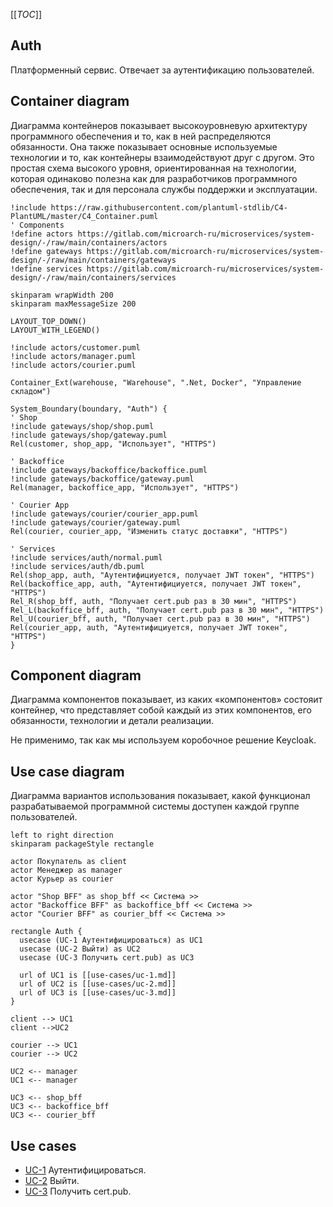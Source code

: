 [[_TOC_]]

## Auth
Платформенный сервис. 
Отвечает за аутентификацию пользователей.

## Container diagram
Диаграмма контейнеров показывает высокоуровневую архитектуру программного обеспечения и то, как в ней распределяются обязанности. Она также показывает основные используемые технологии и то, как контейнеры взаимодействуют друг с другом. Это простая схема высокого уровня, ориентированная на технологии, которая одинаково полезна как для разработчиков программного обеспечения, так и для персонала службы поддержки и эксплуатации.

```plantuml
!include https://raw.githubusercontent.com/plantuml-stdlib/C4-PlantUML/master/C4_Container.puml
' Components
!define actors https://gitlab.com/microarch-ru/microservices/system-design/-/raw/main/containers/actors
!define gateways https://gitlab.com/microarch-ru/microservices/system-design/-/raw/main/containers/gateways  
!define services https://gitlab.com/microarch-ru/microservices/system-design/-/raw/main/containers/services

skinparam wrapWidth 200
skinparam maxMessageSize 200

LAYOUT_TOP_DOWN()
LAYOUT_WITH_LEGEND()

!include actors/customer.puml
!include actors/manager.puml
!include actors/courier.puml

Container_Ext(warehouse, "Warehouse", ".Net, Docker", "Управление складом")

System_Boundary(boundary, "Auth") {
' Shop
!include gateways/shop/shop.puml
!include gateways/shop/gateway.puml
Rel(customer, shop_app, "Использует", "HTTPS")

' Backoffice
!include gateways/backoffice/backoffice.puml
!include gateways/backoffice/gateway.puml
Rel(manager, backoffice_app, "Использует", "HTTPS")

' Сourier App
!include gateways/courier/courier_app.puml
!include gateways/courier/gateway.puml
Rel(courier, courier_app, "Изменить статус доставки", "HTTPS")

' Services
!include services/auth/normal.puml
!include services/auth/db.puml
Rel(shop_app, auth, "Аутентифициуется, получает JWT токен", "HTTPS")
Rel(backoffice_app, auth, "Аутентифициуется, получает JWT токен", "HTTPS")
Rel_R(shop_bff, auth, "Получает cert.pub раз в 30 мин", "HTTPS")
Rel_L(backoffice_bff, auth, "Получает cert.pub раз в 30 мин", "HTTPS")
Rel_U(courier_bff, auth, "Получает cert.pub раз в 30 мин", "HTTPS")
Rel(courier_app, auth, "Аутентифициуется, получает JWT токен", "HTTPS")
}
```

## Component diagram
Диаграмма компонентов показывает, из каких «компонентов» состояит контейнер, что представляет собой каждый из этих компонентов, его обязанности, технологии и детали реализации.

Не применимо, так как мы используем коробочное решение Keycloak.

## Use case diagram
Диаграмма вариантов использования показывает, какой функционал разрабатываемой программной системы доступен каждой группе пользователей.

```plantuml
left to right direction
skinparam packageStyle rectangle

actor Покупатель as client
actor Менеджер as manager
actor Курьер as courier

actor "Shop BFF" as shop_bff << Система >>
actor "Backoffice BFF" as backoffice_bff << Система >>
actor "Courier BFF" as courier_bff << Система >>

rectangle Auth {
  usecase (UC-1 Аутентифицироваться) as UC1
  usecase (UC-2 Выйти) as UC2
  usecase (UC-3 Получить cert.pub) as UC3
  
  url of UC1 is [[use-cases/uc-1.md]]
  url of UC2 is [[use-cases/uc-2.md]]
  url of UC3 is [[use-cases/uc-3.md]]  
}

client --> UC1
client -->UC2 

courier --> UC1
courier --> UC2 

UC2 <-- manager
UC1 <-- manager

UC3 <-- shop_bff
UC3 <-- backoffice_bff
UC3 <-- courier_bff

```
## Use cases

- [UC-1](use-cases/uc-1.md) Аутентифицироваться.
- [UC-2](use-cases/uc-2.md) Выйти.
- [UC-3](use-cases/uc-3.md) Получить cert.pub.

